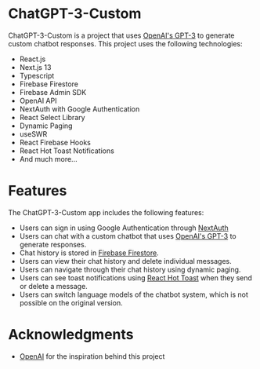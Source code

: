  # ChatGPT-3-Custom
  
   ChatGPT-3-Custom is a project that uses [OpenAI's GPT-3](https://chat.openai.com/chat) to generate custom chatbot responses. 
   This project uses the following technologies:

  - React.js
  - Next.js 13
  - Typescript
  - Firebase Firestore
  - Firebase Admin SDK
  - OpenAI API
  - NextAuth with Google Authentication
  - React Select Library
  - Dynamic Paging
  - useSWR
  - React Firebase Hooks
  - React Hot Toast Notifications
  - And much more...

# Features

   The ChatGPT-3-Custom app includes the following features:
   - Users can sign in using Google Authentication through [NextAuth](https://next-auth.js.org/)
   - Users can chat with a custom chatbot that uses [OpenAI's GPT-3](https://chat.openai.com/chat) to generate responses.
   - Chat history is stored in [Firebase Firestore](https://firebase.google.com/docs/firestore/).
   - Users can view their chat history and delete individual messages.
   - Users can navigate through their chat history using dynamic paging.
   - Users can see toast notifications using [React Hot Toast](https://react-hot-toast.com/docs) when they send or delete a message.
   - Users can switch language models of the chatbot system, which is not possible on the original version.

# Acknowledgments

   - [OpenAI](https://openai.com/) for the inspiration behind this project
